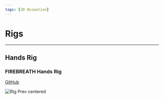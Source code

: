 ```yaml
---
tags: [3D Animation]
---
```


# Rigs

___

## Hands Rig

### FIREBREATH Hands Rig

[GitHub](https://github.com/firebreath1001/Stalker-Hand-Rig)

![Rig Prev centered](assets/images/FIREBREATH-rig-preview.png)
